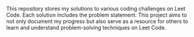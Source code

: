 This repository stores my solutions to various coding challenges on Leet Code. Each solution includes the problem statement. This project aims to not only document my progress but also serve as a resource for others to learn and understand problem-solving techniques on Leet Code.
